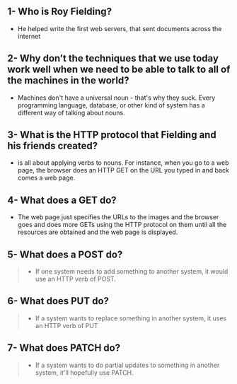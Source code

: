 ## 1- Who is Roy Fielding?
-  He helped write the first web servers, that sent documents across the internet

## 2- Why don’t the techniques that we use today work well when we need to be able to talk to all of the machines in the world?
- Machines don't have a universal noun - that's why they suck. Every programming language, database, or other kind of system has a different way of talking about nouns.

## 3- What is the HTTP protocol that Fielding and his friends created?
- is all about applying verbs to nouns. For instance, when you go to a web page, the browser does an HTTP GET on the URL you typed in and back comes a web page.

## 4- What does a GET do?
- The web page just specifies the URLs to the images and the browser goes and does more GETs using the HTTP protocol on them until all the resources are obtained and the web page is displayed. 

## 5- What does a POST do?
> - If one system needs to add something to another system, it would use an HTTP verb of POST.

## 6- What does PUT do?
> - If a system wants to replace something in another system, it uses an HTTP verb of PUT

## 7- What does PATCH do?
> * If a system wants to do partial updates to something in another system, it'll hopefully use PATCH.